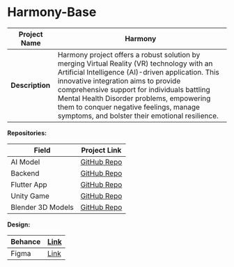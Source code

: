 # Harmony-Base

| **Project Name** | Harmony |
|---|---|
| **Description** | Harmony project offers a robust solution by merging Virtual Reality (VR) technology with an Artificial Intelligence (AI)-driven application. This innovative integration aims to provide comprehensive support for individuals battling Mental Health Disorder problems, empowering them to conquer negative feelings, manage symptoms, and bolster their emotional resilience. |

**Repositories:**

| Field | Project Link |
|---|---|
| AI Model | [GitHub Repo](link_to_ai_repo) |
| Backend | [GitHub Repo](https://github.com/Ghanem99/Harmony) |
| Flutter App | [GitHub Repo](link_to_flutter_repo) |
| Unity Game | [GitHub Repo](link_to_unity_repo) |
| Blender 3D Models | [GitHub Repo](link_to_blender_repo) |

**Design:**

| Behance | [Link](link_to_behance) |
|---|---|
| Figma | [Link](https://www.figma.com/file/kwl9fMqEP1STJsOGwG37XK/Harmony?type=design&node-id=0-1&mode=design) |
